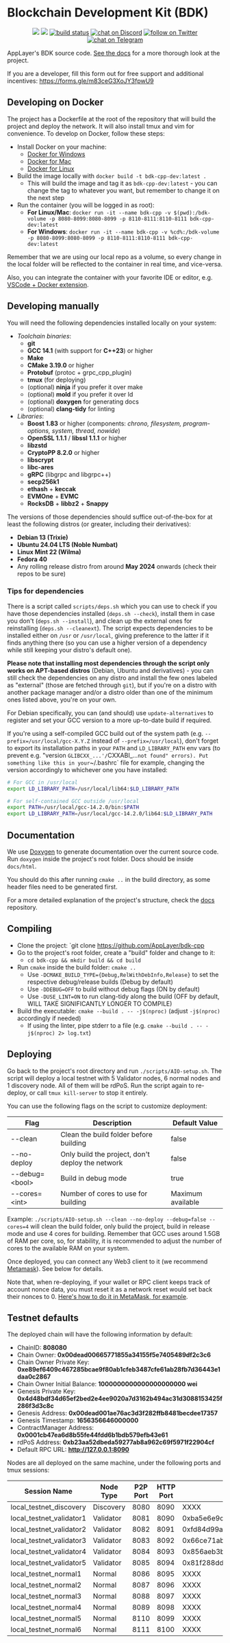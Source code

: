# Blockchain Development Kit (BDK)

</p>
<p align="center">
    <a href="https://github.com/AppLayer/bdk-cpp/graphs/contributors" alt="Contributors">
        <img src="https://img.shields.io/github/contributors/AppLayer/bdk-cpp" /></a>
    <a href="https://github.com/AppLayer/bdk-cpp/pulse" alt="Activity">
        <img src="https://img.shields.io/github/commit-activity/m/AppLayer/bdk-cpp" /></a>
    <a href="https://github.com/AppLayer/bdk-cpp/actions/workflows/c-cpp.yml/badge.svg?branch=main">
        <img src="https://github.com/AppLayer/bdk-cpp/actions/workflows/c-cpp.yml/badge.svg?branch=main" alt="build status"></a>
    <a href="https://discord.com/channels/1072297918897340506/1085807995595788378">
        <img src="https://img.shields.io/discord/308323056592486420?logo=discord"
            alt="chat on Discord"></a>
    <a href="https://twitter.com/intent/follow?screen_name=SparqNet">
        <img src="https://img.shields.io/twitter/follow/SparqNet?style=social&logo=twitter"
            alt="follow on Twitter"></a>
  <!-- link for telegram -->
    <a href="https://t.me/SparqOfficial">
        <img src="https://img.shields.io/badge/chat-on%20telegram-blue.svg"
            alt="chat on Telegram"></a>
</p>

AppLayer's BDK source code. [See the docs](https://docs.applayer.com) for a more thorough look at the project.

If you are a developer, fill this form out for free support and additional incentives: https://forms.gle/m83ceG3XoJY3fpwU9

## Developing on Docker

The project has a Dockerfile at the root of the repository that will build the project and deploy the network. It will also install tmux and vim for convenience. To develop on Docker, follow these steps:

* Install Docker on your machine:
  * [Docker for Windows](https://docs.docker.com/docker-for-windows/install/)
  * [Docker for Mac](https://docs.docker.com/docker-for-mac/install/)
  * [Docker for Linux](https://docs.docker.com/desktop/install/linux-install/)
* Build the image locally with `docker build -t bdk-cpp-dev:latest .`
  * This will build the image and tag it as `bdk-cpp-dev:latest` - you can change the tag to whatever you want, but remember to change it on the next step
* Run the container (you will be logged in as root):
  * **For Linux/Mac**: `docker run -it --name bdk-cpp -v $(pwd):/bdk-volume -p 8080-8099:8080-8099 -p 8110-8111:8110-8111 bdk-cpp-dev:latest`
  * **For Windows**: `docker run -it --name bdk-cpp -v %cd%:/bdk-volume -p 8080-8099:8080-8099 -p 8110-8111:8110-8111 bdk-cpp-dev:latest`

Remember that we are using our local repo as a volume, so every change in the local folder will be reflected to the container in real time, and vice-versa.

Also, you can integrate the container with your favorite IDE or editor, e.g. [VSCode + Docker extension](https://marketplace.visualstudio.com/items?itemName=ms-azuretools.vscode-docker).

## Developing manually

You will need the following dependencies installed locally on your system:

* *Toolchain binaries*:
  * **git**
  * **GCC 14.1** (with support for **C++23**) or higher
  * **Make**
  * **CMake 3.19.0** or higher
  * **Protobuf** (protoc + grpc_cpp_plugin)
  * **tmux** (for deploying)
  * (optional) **ninja** if you prefer it over make
  * (optional) **mold** if you prefer it over ld
  * (optional) **doxygen** for generating docs
  * (optional) **clang-tidy** for linting
* *Libraries*:
  * **Boost 1.83** or higher (components: *chrono, filesystem, program-options, system, thread, nowide*)
  * **OpenSSL 1.1.1** / **libssl 1.1.1** or higher
  * **libzstd**
  * **CryptoPP 8.2.0** or higher
  * **libscrypt**
  * **libc-ares**
  * **gRPC** (libgrpc and libgrpc++)
  * **secp256k1**
  * **ethash** + **keccak**
  * **EVMOne** + **EVMC**
  * **RocksDB** + **libbz2** + **Snappy**

The versions of those dependencies should suffice out-of-the-box for at least the following distros (or greater, including their derivatives):

* **Debian 13 (Trixie)**
* **Ubuntu 24.04 LTS (Noble Numbat)**
* **Linux Mint 22 (Wilma)**
* **Fedora 40**
* Any rolling release distro from around **May 2024** onwards (check their repos to be sure)

### Tips for dependencies

There is a script called `scripts/deps.sh` which you can use to check if you have those dependencies installed (`deps.sh --check`), install them in case you don't (`deps.sh --install`), and clean up the external ones for reinstalling (`deps.sh --cleanext`). The script expects dependencies to be installed either on `/usr` or `/usr/local`, giving preference to the latter if it finds anything there (so you can use a higher version of a dependency while still keeping your distro's default one).

**Please note that installing most dependencies through the script only works on APT-based distros** (Debian, Ubuntu and derivatives) - you can still check the dependencies on any distro and install the few ones labeled as "external" (those are fetched through `git`), but if you're on a distro with another package manager and/or a distro older than one of the minimum ones listed above, you're on your own.

For Debian specifically, you can (and should) use `update-alternatives` to register and set your GCC version to a more up-to-date build if required.

If you're using a self-compiled GCC build out of the system path (e.g. `--prefix=/usr/local/gcc-X.Y.Z` instead of `--prefix=/usr/local`), don't forget to export its installation paths in your `PATH` and `LD_LIBRARY_PATH` env vars (to prevent e.g. "version `GLIBCXX_...'/`CXXABI_...` not found" errors). Put something like this in your `~/.bashrc` file for example, changing the version accordingly to whichever one you have installed:

```bash
# For GCC in /usr/local
export LD_LIBRARY_PATH=/usr/local/lib64:$LD_LIBRARY_PATH

# For self-contained GCC outside /usr/local
export PATH=/usr/local/gcc-14.2.0/bin:$PATH
export LD_LIBRARY_PATH=/usr/local/gcc-14.2.0/lib64:$LD_LIBRARY_PATH
```

## Documentation

We use [Doxygen](https://www.doxygen.nl/index.html) to generate documentation over the current source code. Run `doxygen` inside the project's root folder. Docs should be inside `docs/html`.

You should do this after running `cmake ..` in the build directory, as some header files need to be generated first.

For a more detailed explanation of the project's structure, check the [docs](https://github.com/AppLayer/sparq-docs/tree/main/Sparq_en-US) repository.

## Compiling

* Clone the project: `git clone https://github.com/AppLayer/bdk-cpp
* Go to the project's root folder, create a "build" folder and change to it:
  * `cd bdk-cpp && mkdir build && cd build`
* Run `cmake` inside the build folder: `cmake ..`
  * Use `-DCMAKE_BUILD_TYPE={Debug,RelWithDebInfo,Release}` to set the respective debug/release builds (Debug by default)
  * Use `-DDEBUG=OFF` to build without debug flags (ON by default)
  * Use `-DUSE_LINT=ON` to run clang-tidy along the build (OFF by default, WILL TAKE SIGNIFICANTLY LONGER TO COMPILE)
* Build the executable: `cmake --build . -- -j$(nproc)` (adjust `-j$(nproc)` accordingly if needed)
  * If using the linter, pipe stderr to a file (e.g. `cmake --build . -- -j$(nproc) 2> log.txt`)

## Deploying

Go back to the project's root directory and run `./scripts/AIO-setup.sh`. The script will deploy a local testnet with 5 Validator nodes, 6 normal nodes and 1 discovery node. All of them will be rdPoS. Run the script again to re-deploy, or call `tmux kill-server` to stop it entirely.

You can use the following flags on the script to customize deployment:

| Flag | Description | Default Value |
|------|-------------|---------------|
| --clean | Clean the build folder before building | false |
| --no-deploy | Only build the project, don't deploy the network | false |
| --debug=\<bool\> | Build in debug mode | true |
| --cores=\<int\> | Number of cores to use for building | Maximum available |

Example: `./scripts/AIO-setup.sh --clean --no-deploy --debug=false --cores=4` will clean the build folder, only build the project, build in release mode and use 4 cores for building. Remember that GCC uses around 1.5GB of RAM per core, so, for stability, it is recommended to adjust the number of cores to the available RAM on your system.

Once deployed, you can connect any Web3 client to it (we recommend [Metamask](https://metamask.io)). See below for details.

Note that, when re-deploying, if your wallet or RPC client keeps track of account nonce data, you must reset it as a network reset would set back their nonces to 0. [Here's how to do it in MetaMask, for example](https://support.metamask.io/hc/en-us/articles/360015488891-How-to-clear-your-account-activity-reset-account).

## Testnet defaults

The deployed chain will have the following information by default:

* ChainID: **808080**
* Chain Owner: **0x00dead00665771855a34155f5e7405489df2c3c6**
* Chain Owner Private Key: **0xe89ef6409c467285bcae9f80ab1cfeb3487cfe61ab28fb7d36443e1daa0c2867**
* Chain Owner Initial Balance: **1000000000000000000000 wei**
* Genesis Private Key: **0x4d48bdf34d65ef2bed2e4ee9020a7d3162b494ac31d3088153425f286f3d3c8c**
* Genesis Address: **0x00dead001ae76ac3d3f282ffb8481becdee17357**
* Genesis Timestamp: **1656356646000000**
* ContractManager Address: **0x0001cb47ea6d8b55fe44fdd6b1bdb579efb43e61**
* rdPoS Address: **0xb23aa52dbeda59277ab8a962c69f5971f22904cf**
* Default RPC URL: **http://127.0.0.1:8090**

Nodes are all deployed on the same machine, under the following ports and tmux sessions:

| Session Name             | Node Type | P2P Port | HTTP Port | Validator Key                                                      |
|--------------------------|-----------|----------|-----------|--------------------------------------------------------------------|
| local_testnet_discovery  | Discovery | 8080     | 8090      | XXXX                                                               |
| local_testnet_validator1 | Validator | 8081     | 8090      | 0xba5e6e9dd9cbd263969b94ee385d885c2d303dfc181db2a09f6bf19a7ba26759 |
| local_testnet_validator2 | Validator | 8082     | 8091      | 0xfd84d99aa18b474bf383e10925d82194f1b0ca268e7a339032679d6e3a201ad4 |
| local_testnet_validator3 | Validator | 8083     | 8092      | 0x66ce71abe0b8acd92cfd3965d6f9d80122aed9b0e9bdd3dbe018230bafde5751 |
| local_testnet_validator4 | Validator | 8084     | 8093      | 0x856aeb3b9c20a80d1520a2406875f405d336e09475f43c478eb4f0dafb765fe7 |
| local_testnet_validator5 | Validator | 8085     | 8094      | 0x81f288dd776f4edfe256d34af1f7d719f511559f19115af3e3d692e741faadc6 |
| local_testnet_normal1    | Normal    | 8086     | 8095      | XXXX                                                               |
| local_testnet_normal2    | Normal    | 8087     | 8096      | XXXX                                                               |
| local_testnet_normal3    | Normal    | 8088     | 8097      | XXXX                                                               |
| local_testnet_normal4    | Normal    | 8089     | 8098      | XXXX                                                               |
| local_testnet_normal5    | Normal    | 8110     | 8099      | XXXX                                                               |
| local_testnet_normal6    | Normal    | 8111     | 8100      | XXXX                                                               |

